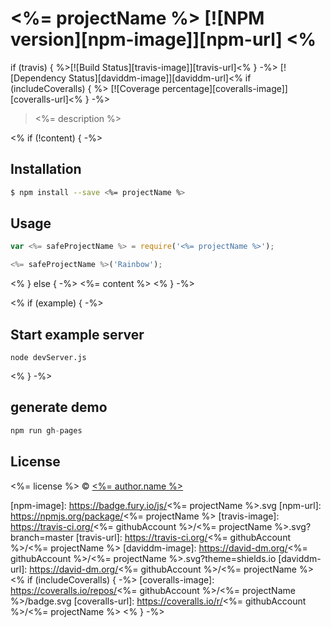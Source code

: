 # <%= projectName %> [![NPM version][npm-image]][npm-url] <%
if (travis) { %>[![Build Status][travis-image]][travis-url]<% } -%> [![Dependency Status][daviddm-image]][daviddm-url]<%
if (includeCoveralls) { %> [![Coverage percentage][coveralls-image]][coveralls-url]<% } -%>

> <%= description %>

<% if (!content) { -%>
## Installation

```sh
$ npm install --save <%= projectName %>
```

## Usage

```js
var <%= safeProjectName %> = require('<%= projectName %>');

<%= safeProjectName %>('Rainbow');
```
<% } else { -%>
<%= content %>
<% } -%>

<% if (example) { -%>
## Start example server

```
node devServer.js
```
<% } -%>

## generate demo

```js
npm run gh-pages
```

## License

<%= license %> © [<%= author.name %>](<%= author.url %>)


[npm-image]: https://badge.fury.io/js/<%= projectName %>.svg
[npm-url]: https://npmjs.org/package/<%= projectName %>
[travis-image]: https://travis-ci.org/<%= githubAccount %>/<%= projectName %>.svg?branch=master
[travis-url]: https://travis-ci.org/<%= githubAccount %>/<%= projectName %>
[daviddm-image]: https://david-dm.org/<%= githubAccount %>/<%= projectName %>.svg?theme=shields.io
[daviddm-url]: https://david-dm.org/<%= githubAccount %>/<%= projectName %>
<% if (includeCoveralls) { -%>
[coveralls-image]: https://coveralls.io/repos/<%= githubAccount %>/<%= projectName %>/badge.svg
[coveralls-url]: https://coveralls.io/r/<%= githubAccount %>/<%= projectName %>
<% } -%>
